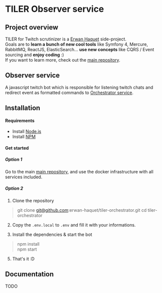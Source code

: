 # TILER Observer service

## Project overview 
TILER for Twitch scrutinizer is a [Erwan Haquet](https://github.com/erwan-haquet) side-project.   
Goals are to **learn a bunch of new cool tools** like Symfony 4, Mercure, RabbitMQ, ReactJS, ElasticSearch... **use new concepts** like CQRS / Event sourcing and **enjoy coding** :)   
If you want to learn more, check out the [main repository](https://github.com/erwan-haquet/tiler-box).

## Observer service
A javascript twitch bot which is responsible for listening twitch chats and redirect event as formatted commands to [Orchestrator service](https://github.com/erwan-haquet/tiler-orchestrator).

## Installation

#### Requirements

- Install [Node.js](https://nodejs.org/en/download/)
- Install [NPM](https://www.npmjs.com/get-npm)

#### Get started

##### Option 1

Go to the main [main repository](https://github.com/erwan-haquet/tiler-box), and use the docker infrastructure with all services included.

##### Option 2

1) Clone the repository

> git clone git@github.com:erwan-haquet/tiler-orchestrator.git
> cd tiler-orchestrator

2) Copy the `.env.local` to `.env` and fill it with your informations.

3) Install the dependencies & start the bot

 > npm install  
 > npm start
 
5) That's it :D

## Documentation
TODO 

